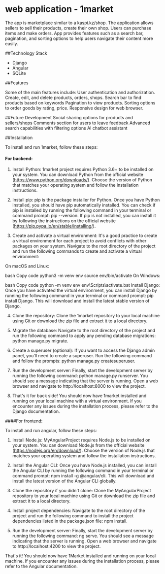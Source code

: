 ﻿# web application - 1market 

The app is marketplace similar to a kaspi.kz/shop. The application allows sellers to sell their products, create their own shop. Users can purchase items and make orders. App provides features such as a search bar, pagination, and sorting options to help users navigate their content more easily. 

##Technology Stack

- Django
- Angular
- SQLite

##Features

Some of the main features include:
User authentication and authorization.
Create, edit, and delete products, orders, shops.
Search bar to find products based on keywords
Pagination to view products.
Sorting options to order goods by rating, price.
Responsive design for web browser.


##Future Development
Social sharing options for products and sellers/shops
Comments section for users to leave feedback
Advanced search capabilities with filtering options
AI chatbot assistant



##Installation
 
 To install and run 1market, follow these steps:

#### For backend:

1) Install Python: 1market project requires Python 3.6+ to be installed on your system. You can download Python from the official website (https://www.python.org/downloads/). Choose the version of Python that matches your operating system and follow the installation instructions.

2) Install pip: pip is the package installer for Python. Once you have Python installed, you should have pip automatically installed. You can check if pip is installed by running the following command in your terminal or command prompt: pip --version. If pip is not installed, you can install it by following the instructions on the official website (https://pip.pypa.io/en/stable/installing/).

3) Create and activate a virtual environment: It's a good practice to create a virtual environment for each project to avoid conflicts with other packages on your system. Navigate to the root directory of the project and run the following commands to create and activate a virtual environment:

On macOS and Linux:

bash
Copy code
python3 -m venv env
source env/bin/activate
On Windows:

bash
Copy code
python -m venv env
env\Scripts\activate.bat
Install Django: Once you have activated the virtual environment, you can install Django by running the following command in your terminal or command prompt: pip install Django. This will download and install the latest stable version of Django.

4) Clone the repository: Clone the 1market repository to your local machine using Git or download the zip file and extract it to a local directory.

5) Migrate the database: Navigate to the root directory of the project and run the following command to apply any pending database migrations: python manage.py migrate.

6) Create a superuser (optional): If you want to access the Django admin panel, you'll need to create a superuser. Run the following command and follow the prompts: python manage.py createsuperuser.

7) Run the development server: Finally, start the development server by running the following command: python manage.py runserver. You should see a message indicating that the server is running. Open a web browser and navigate to http://localhost:8000 to view the project.

8) That's it for back side! You should now have 1market installed and running on your local machine with a virtual environment. If you encounter any issues during the installation process, please refer to the Django documentation.



####For frontend:

To install and run angular, follow these steps:

1) Install Node.js: MyAngularProject requires Node.js to be installed on your system. You can download Node.js from the official website (https://nodejs.org/en/download/). Choose the version of Node.js that matches your operating system and follow the installation instructions.

2) Install the Angular CLI: Once you have Node.js installed, you can install the Angular CLI by running the following command in your terminal or command prompt: npm install -g @angular/cli. This will download and install the latest version of the Angular CLI globally.

3) Clone the repository if you didn't clone: Clone the MyAngularProject repository to your local machine using Git or download the zip file and extract it to a local directory.

4) Install project dependencies: Navigate to the root directory of the project and run the following command to install the project dependencies listed in the package.json file: npm install.

5) Run the development server: Finally, start the development server by running the following command: ng serve. You should see a message indicating that the server is running. Open a web browser and navigate to http://localhost:4200 to view the project.

That's it! You should now have 1Market installed and running on your local machine. If you encounter any issues during the installation process, please refer to the Angular documentation.





